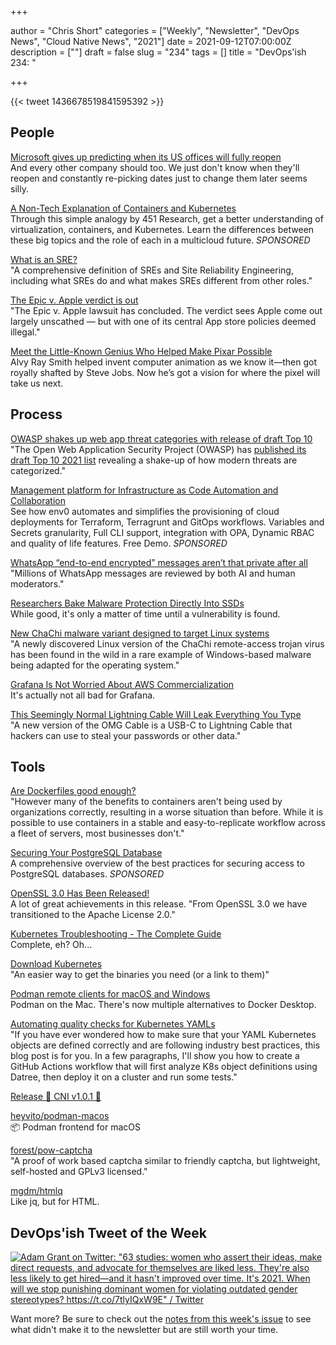 +++

author = "Chris Short"
categories = ["Weekly", "Newsletter", "DevOps News", "Cloud Native News", "2021"]
date = 2021-09-12T07:00:00Z
description = [""]
draft = false
slug = "234"
tags = []
title = "DevOps'ish 234: "

+++

{{< tweet 1436678519841595392 >}}

## People

[Microsoft gives up predicting when its US offices will fully reopen](https://www.theverge.com/2021/9/9/22664284/microsoft-office-reopening-plans-us)  
And every other company should too. We just don't know when they'll reopen and constantly re-picking dates just to change them later seems silly.

[A Non-Tech Explanation of Containers and Kubernetes](https://www.linode.com/content/non-tech-explanation-of-containers-and-kubernetes/?utm_source=devopsish&utm_medium=newsletter_sponsorship&utm_campaign=newsletter_sponsorship-devopsish-kubernetes&utm_content=&utm_term=)  
Through this simple analogy by 451 Research, get a better understanding of virtualization, containers, and Kubernetes. Learn the differences between these big topics and the role of each in a multicloud future. *SPONSORED*

[What is an SRE?](https://rootly.io/blog/what-is-an-sre)  
"A comprehensive definition of SREs and Site Reliability Engineering, including what SREs do and what makes SREs different from other roles."

[The Epic v. Apple verdict is out](https://mailchi.mp/protocol/the-epic-v-apple-verdict-is-out)  
"The Epic v. Apple lawsuit has concluded. The verdict sees Apple come out largely unscathed — but with one of its central App store policies deemed illegal."

[Meet the Little-Known Genius Who Helped Make Pixar Possible](https://www.wired.com/story/pixar-animation-alvy-ray-smith-pixel/)  
Alvy Ray Smith helped invent computer animation as we know it—then got royally shafted by Steve Jobs. Now he’s got a vision for where the pixel will take us next.

## Process

[OWASP shakes up web app threat categories with release of draft Top 10](https://portswigger.net/daily-swig/owasp-shakes-up-web-app-threat-categories-with-release-of-draft-top-10)  
"The Open Web Application Security Project (OWASP) has [published its draft Top 10 2021 list](https://owasp.org/Top10/) revealing a shake-up of how modern threats are categorized."

[Management platform for Infrastructure as Code Automation and Collaboration](https://app.env0.com/login?utm_campaign=devopsish&utm_source=nativeads&utm_medium=newsletter)  
See how env0 automates and simplifies the provisioning of cloud deployments for Terraform, Terragrunt and GitOps workflows. Variables and Secrets granularity, Full CLI support, integration with OPA, Dynamic RBAC and quality of life features. Free Demo. *SPONSORED*

[WhatsApp “end-to-end encrypted” messages aren’t that private after all](https://arstechnica.com/gadgets/2021/09/whatsapp-end-to-end-encrypted-messages-arent-that-private-after-all/)  
"Millions of WhatsApp messages are reviewed by both AI and human moderators."

[Researchers Bake Malware Protection Directly Into SSDs](https://www.tomshardware.com/news/researchers-bake-malware-protection-directly-into-ssds)  
While good, it's only a matter of time until a vulnerability is found.

[New ChaChi malware variant designed to target Linux systems](https://siliconangle.com/2021/09/09/new-chachi-malware-variant-designed-target-linux-systems/)  
"A newly discovered Linux version of the ChaChi remote-access trojan virus has been found in the wild in a rare example of Windows-based malware being adapted for the operating system."

[Grafana Is Not Worried About AWS Commercialization](https://thenewstack.io/grafana-is-not-worried-about-aws-commercialization/)  
It's actually not all bad for Grafana.

[This Seemingly Normal Lightning Cable Will Leak Everything You Type](https://www.vice.com/en/article/k789me/omg-cables-keylogger-usbc-lightning)  
"A new version of the OMG Cable is a USB-C to Lightning Cable that hackers can use to steal your passwords or other data."

## Tools

[Are Dockerfiles good enough?](https://matduggan.com/are-dockerfiles-good-enough/)  
"However many of the benefits to containers aren't being used by organizations correctly, resulting in a worse situation than before. While it is possible to use containers in a stable and easy-to-replicate workflow across a fleet of servers, most businesses don't."

[Securing Your PostgreSQL Database](https://goteleport.com/blog/securing-postgres-postgresql/?utm_source=newsletter&utm_medium=email&utm_campaign=devopsish)  
A comprehensive overview of the best practices for securing access to PostgreSQL databases. *SPONSORED*

[OpenSSL 3.0 Has Been Released!](https://www.openssl.org/blog/blog/2021/09/07/OpenSSL3.Final/)  
A lot of great achievements in this release. "From OpenSSL 3.0 we have transitioned to the Apache License 2.0."

[Kubernetes Troubleshooting - The Complete Guide](https://komodor.com/learn/kubernetes-troubleshooting-the-complete-guide/)  
Complete, eh? Oh...

[Download Kubernetes](https://www.downloadkubernetes.com/)  
"An easier way to get the binaries you need (or a link to them)"

[Podman remote clients for macOS and Windows](https://podman.io/blogs/2021/09/06/podman-on-macs.html)  
Podman on the Mac. There's now multiple alternatives to Docker Desktop.

[Automating quality checks for Kubernetes YAMLs](https://dev.to/wkrzywiec/automating-quality-checks-for-kubernetes-yamls-398)  
"If you have ever wondered how to make sure that your YAML Kubernetes objects are defined correctly and are following industry best practices, this blog post is for you. In a few paragraphs, I'll show you how to create a GitHub Actions workflow that will first analyze K8s object definitions using Datree, then deploy it on a cluster and run some tests."

[Release 🎉 CNI v1.0.1 🎉 ](https://github.com/containernetworking/cni/releases/tag/v1.0.1)

[heyvito/podman-macos](https://github.com/heyvito/podman-macos)  
📦 Podman frontend for macOS

[forest/pow-captcha](https://git.sequentialread.com/forest/pow-captcha)  
"A proof of work based captcha similar to friendly captcha, but lightweight, self-hosted and GPLv3 licensed."

[mgdm/htmlq](https://github.com/mgdm/htmlq)  
Like jq, but for HTML.

## DevOps'ish Tweet of the Week

[![Adam Grant on Twitter: "63 studies: women who assert their ideas, make direct requests, and advocate for themselves are liked less. They're also less likely to get hired—and it hasn't improved over time. It's 2021. When will we stop punishing dominant women for violating outdated gender stereotypes? https://t.co/7tlyIQxW9E" / Twitter](/images/234-devopsish-tweet-of-the-week.png)](https://twitter.com/adammgrant/status/1418920379708489734)

Want more? Be sure to check out the [notes from this week's issue](https://devopsish.com/234/notes/) to see what didn't make it to the newsletter but are still worth your time.

